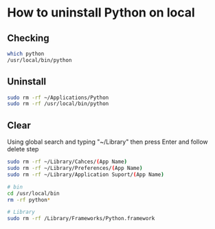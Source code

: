 # How to uninstall Python on local

## Checking

```bash
which python
/usr/local/bin/python
```

## Uninstall

```bash
sudo rm -rf ~/Applications/Python
sudo rm -rf /usr/local/bin/python
```

## Clear

Using global search and typing "~/Library" then press Enter and follow delete step

```bash
sudo rm -rf ~/Library/Cahces/(App Name)
sudo rm -rf ~/Library/Preferences/(App Name)
sudo rm -rf ~/Library/Application Suport/(App Name)

# bin
cd /usr/local/bin
rm -rf python*

# Library
sudo rm -rf /Library/Frameworks/Python.framework
```
